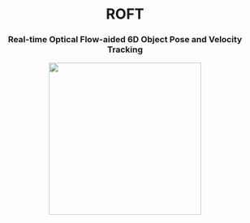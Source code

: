 <h1 align="center">
  ROFT
</h1>

<h3 align="center">
  Real-time  Optical  Flow-aided 6D  Object  Pose  and  Velocity  Tracking
</h3>

<p align="center"><img src="https://github.com/robotology/optical-flow-6d-tracking-code/blob/main/assets/scheme.png" alt="" height=300px/></p>


